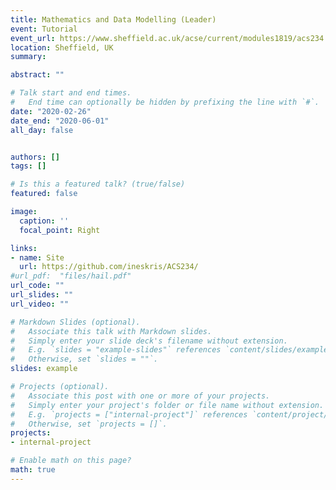 ```yaml
---
title: Mathematics and Data Modelling (Leader)
event: Tutorial
event_url: https://www.sheffield.ac.uk/acse/current/modules1819/acs234
location: Sheffield, UK
summary: 

abstract: ""

# Talk start and end times.
#   End time can optionally be hidden by prefixing the line with `#`.
date: "2020-02-26"
date_end: "2020-06-01"
all_day: false


authors: []
tags: []

# Is this a featured talk? (true/false)
featured: false

image:
  caption: ''
  focal_point: Right

links:
- name: Site 
  url: https://github.com/ineskris/ACS234/
#url_pdf:  "files/hail.pdf"
url_code: ""
url_slides: ""
url_video: ""

# Markdown Slides (optional).
#   Associate this talk with Markdown slides.
#   Simply enter your slide deck's filename without extension.
#   E.g. `slides = "example-slides"` references `content/slides/example-slides.md`.
#   Otherwise, set `slides = ""`.
slides: example

# Projects (optional).
#   Associate this post with one or more of your projects.
#   Simply enter your project's folder or file name without extension.
#   E.g. `projects = ["internal-project"]` references `content/project/deep-learning/index.md`.
#   Otherwise, set `projects = []`.
projects:
- internal-project

# Enable math on this page?
math: true
---
```



